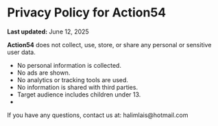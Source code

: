 <!DOCTYPE html>
<html lang="en">
<head>
    <meta charset="UTF-8">
    <meta name="viewport" content="width=device-width, initial-scale=1.0">

</head>
<body>
    <h1>Privacy Policy for Action54</h1>
    <p><strong>Last updated:</strong> June 12, 2025</p>
    <p><strong>Action54</strong> does not collect, use, store, or share any personal or sensitive user data.</p>
    <ul>
        <li>No personal information is collected.</li>
        <li>No ads are shown.</li>
        <li>No analytics or tracking tools are used.</li>
        <li>No information is shared with third parties.</li>
       <li> Target audience includes children under 13.<li>
    </ul>
    <p>If you have any questions, contact us at: halimlais@hotmail.com</p>
</body>
</html>
